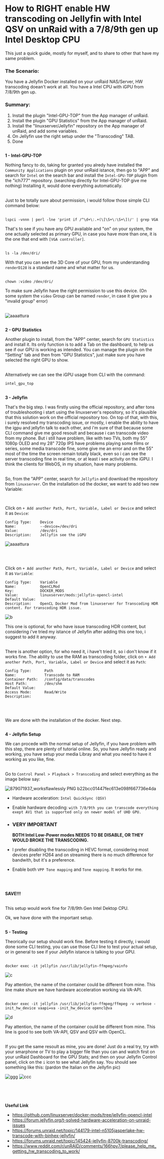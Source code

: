 # How to RIGHT enable HW transcoding on Jellyfin with Intel QSV on unRaid with a 7/8/9th gen up Intel Desktop CPU

This just a quick guide, mostly for myself, and to share to other that have my same problem.

### The Scenario:

You have a Jellyfin Docker installed on your unRaid NAS/Server, HW transcoding doean't work at all.
You have a Intel CPU with iGPU from 7/8/9th gen up. 

### Summary:

1. Install the plugin "Intel-GPU-TOP" from the App manager of unRaid.
2. Install the plugin "GPU Statistics" from the App manager of unRaid.
3. Install the "linuxserver/Jellyfin" repository on the App manager of unRaid, and add some variables.
4. On Jellyfin use the right setup under the "Transcoding" TAB.
5. Done

##
**1 - Intel-GPU-TOP**

Nothing fancy to do, taking for granted you alredy have installed the `Community Applications` plugin on your unRaid istance, then go to "APP" and search for `Intel` on the search bar and install the `Intel-GPU-TOP` plugin from the "ich777" repository. (searching directly for Intel-GPU-TOP give me nothing)
Installing it, would done everything automatically.
<br>
<br>

Just to be totally sure about permission, i would follow those simple CLI command below: 
<br>
<br>


```
lspci -vnnn | perl -lne 'print if /^\d+\:.+(\[\S+\:\S+\])/' | grep VGA
```
That's to see if you have any GPU available and "on" on your system, the one actually selected as primary GPU, in case you have more than one, it is the one that end with `[VGA controller]`.
<br>
<br>

```
ls -la /dev/dri/
```
With that you can see the 3D Core of your GPU, from my understanding `renderD128` is a standard name and what matter for us. 
<br>
<br>

```
chown :video /dev/dri/
```
To make sure Jellyfin have the right permission to use this device. (On some system the `video` Group can be named `render`, in case it give you a "invalid group" error)
<br>
<br>

![aaaattura](https://github.com/IlTossico/Jellyfin-unRaid-Intel_Transcoding/assets/77573228/f2f5a4da-2511-4a8e-b8d0-1fdbb68b29be)

##
**2 - GPU Statistics**

Another plugin to install, from the "APP" center, search for `GPU Statistics` and install it. Its only function is to add a Tab on the dashboard, to help us see if our GPU is working as intended. You can manage the plugin on the "Setting" tab and then from "GPU Statistics", just make sure you have selected the right GPU to show. 
<br>
<br>

Alternatively we can see the iGPU usage from CLI with the command: 
```
intel_gpu_top
```
##
**3 - Jellyfin**

That's the big step.
I was firstly using the official repository, and after tons of troubleshooting i start using the linuxserver's repository, so it's plausible that this solution work on the official repository too. 
On top of that, with this, i surely resolved my transcoding issue, or mostly, i enable the ability to have the igpu and jellyfin talk to each other, and i'm sure of that because some CLI command give me good resoult and because i can transcode video from my phone. But i still have problem, like with two TVs, both my 55" 1080p OLED and my 28" 720p IPS have problems playing some films or series, some media transcode fine, some give me an error and on the 55" most of the time the screen remain totally black, even so i can see the server transcoding fine in real time, or at least i see activity on the iGPU. I think the clients for WebOS, in my situation, have many problems.
<br>
<br>

So, from the "APP" center, search for `Jellyfin` and download the repository from `linuxserver`.
On the installation od the docker, we want to add two new Variable:

<br>

Click on `+ Add another Path, Port, Variable, Label or Device` and select it as `Device`:
```
Config Type:    Device
Name:           --device=/dev/dri
Value:          /dev/dri
Description:    Jellyfin see the iGPU
```
![aaaattura](https://github.com/IlTossico/Jellyfin-unRaid-Intel_Transcoding/assets/77573228/70389a3a-310d-4a27-900c-b48074ade6ae)

<br>
<br>

Click on `+ Add another Path, Port, Variable, Label or Device` and select it as `Variable`: 
```
Config Type:    Variable
Name:           OpenCLMod
Key:            DOCKER_MODS
Value:          linuxserver/mods:jellyfin-opencl-intel
Default Value:  
Description:    OpenCL Docker Mod from linuxserver for Transcoding HDR content. For transcoding HDR issue.
```
![b](https://github.com/IlTossico/Jellyfin-unRaid-Intel_Transcoding/assets/77573228/176fb8db-4275-466b-bea7-300216ed2e38)

This one is optional, for who have issue transcoding HDR content, but considering i've tried my istance of Jellyfin after adding this one too, i suggest to add it anyway. 
<br>
<br>

There is another option, for who need it, i have't tried it, so i don't know if it works fine.
The ability to use the RAM as transcoding folder, click on `+ Add another Path, Port, Variable, Label or Device` and select it as `Path`:
```
Config Type:      Path
Name:             Transcode to RAM
Container Path:   /config/data/transcodes
Host Path:        /dev/shm
Default Value:
Access Mode:      Read/Write
Description:
```
<br>
<br>

We are done with the installation of the docker. Next step.

##
**4 - Jellyfin Setup**

We can procede with the normal setup of Jellyfin, if you have problem with this step, there are plenty of tutorial online.
So, you have Jellyfin ready and working, you have setup your media Libray and what you need to have it working as you like, fine.
<br>
<br>

Go to `Control Panel > Playback > Transcoding` and select everything as the image below say:

![879071937_worksflawlessly PNG b22bcc01447fec613e098f667736e4da](https://github.com/IlTossico/Jellyfin-unRaid-Intel_Transcoding/assets/77573228/68dcf296-36d8-4a9f-9533-0ffffc17ee82)

- Hardware acceleration: `Intel QuickSync (QSV)`
- Enable hardware decoding: `with 7/8/9th you can transcode everything exept AV1 that is supported only on newer model of UHD GPU.` 

- ### **VERY IMPORTANT**
  **BOTH Intel Low-Power modes NEEDS TO BE DISABLE, OR THEY WOULD BROKE THE TRANSCODING.**

- I prefer disabling the transcoding in HEVC format, considering most devices prefer H264 and on streaming there is no much difference for bandwith, but it's a preference.

- Enable both `VPP Tone mapping` and `Tone mapping`. It works for me.
<br>
<br>

  **SAVE!!!**
<br>
<br>

  This setup would work fine for 7/8/9th Gen Intel Dektop CPU.

  Ok, we have done with the important setup.

##  
**5 - Testing**

Theorically our setup should work fine.
Before testing it directly, i would done some CLI testing, you can use those CLI line to test your actual setup, or in general to see if your Jellyfin istance is talking to your GPU.
<br>
<br>

```
docker exec -it jellyfin /usr/lib/jellyfin-ffmpeg/vainfo
```
![c](https://github.com/IlTossico/Jellyfin-unRaid-Intel_Transcoding/assets/77573228/6f4eae7f-ca29-4a0c-bf28-aea5865d9c3a)

Pay attention, the name of the container could be different from mine. This line make shure we have hardware acceleration working via VA-API.
<br>
<br>

```
docker exec -it jellyfin /usr/lib/jellyfin-ffmpeg/ffmpeg -v verbose -init_hw_device vaapi=va -init_hw_device opencl@va
```
![d](https://github.com/IlTossico/Jellyfin-unRaid-Intel_Transcoding/assets/77573228/ba29cb3b-7079-4378-a27d-58cba2f93519)

Pay attention, the name of the container could be different from mine. This line is good to see both VA-API, QSV and QSV with OpenCL.
<br>
<br>

If you get the same resoult as mine, you are done! Just do a real try, try with your smarphone or TV to play a bigger file than you can and watch first on your unRaid Dashboard for the GPU Stats; and then on your Jellyfin Control panel, click on the `i` icon to see what Jellyfin say. You should see something like this: (pardon the Italian on the Jellyfin pic)

![ggg](https://github.com/IlTossico/Jellyfin-unRaid-Intel_Transcoding/assets/77573228/77af7485-e1bf-4e43-9c0a-d46ad8b81923)
![ccc](https://github.com/IlTossico/Jellyfin-unRaid-Intel_Transcoding/assets/77573228/ca38323e-78ba-4735-8df3-2410b93d2352)

##
<br>
<br>

**Useful Link**

- https://github.com/linuxserver/docker-mods/tree/jellyfin-opencl-intel
- https://forum.jellyfin.org/t-solved-hardware-acceleration-on-unraid-issues
- https://forums.unraid.net/topic/144179-intel-n5105jasperlake-hw-transcode-with-binhex-jellyfin/
- https://forums.unraid.net/topic/145424-jellyfin-8700k-transcoding/
- https://www.reddit.com/r/unRAID/comments/166hpy7/please_help_me_getting_hw_transcoding_to_work/

